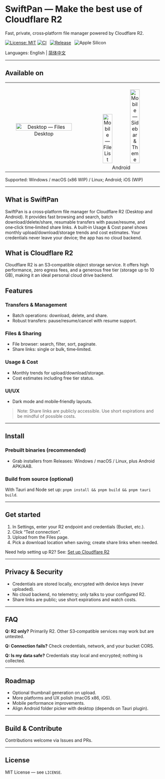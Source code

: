 <div align="left">

# SwiftPan — Make the best use of Cloudflare R2

Fast, private, cross‑platform file manager powered by Cloudflare R2.

[![License: MIT](https://img.shields.io/badge/License-MIT-yellow.svg)](LICENSE)
[![CI](https://github.com/TimsPizza/SwiftPan/actions/workflows/release.yml/badge.svg)](https://github.com/TimsPizza/SwiftPan/actions/workflows/release.yml)
<span>&nbsp;</span>
[![Release](https://img.shields.io/github/v/release/TimsPizza/SwiftPan?display_name=tag&sort=semver)](https://github.com/TimsPizza/SwiftPan/releases)
<span>&nbsp;</span>
![Apple Silicon](https://img.shields.io/badge/Apple%20Silicon-brightgreen)

<div>
<span>Languages: English | <a href="./docs/README.zh-CN.md">简体中文</a></span>
</div>
</div>

---

## Available on

<table>
  <tr>
    <td align="center" width="50%">
      <br/>
      <img src="https://raw.githubusercontent.com/TimsPizza/blob/swiftpan/swiftpan/feat-file-list.png" alt="Desktop — Files" width="88%" />
      <span>Desktop</span>
    </td>
    <td align="center" width="50%">
      <br/>
      <div>
      <img src="https://raw.githubusercontent.com/TimsPizza/blob/swiftpan/swiftpan/feat-mobile-filelist.png" alt="Mobile — File List" width="36%" />
      <img src="https://raw.githubusercontent.com/TimsPizza/blob/swiftpan/swiftpan/feat-mobile-sidebar.png" alt="Mobile — Sidebar & Theme" width="36%" />
      </div>
      <span>Android</span>
    </td>

  </tr>
</table>

Supported: Windows / macOS (x86 WIP) / Linux; Android; iOS (WIP)

---

## What is SwiftPan

SwiftPan is a cross‑platform file manager for Cloudflare R2 (Desktop and Android). It provides fast browsing and search, batch download/delete/share, resumable transfers with pause/resume, and one‑click time‑limited share links. A built‑in Usage & Cost panel shows monthly upload/download/storage trends and cost estimates. Your credentials never leave your device; the app has no cloud backend.

## What is Cloudflare R2

Cloudflare R2 is an S3‑compatible object storage service. It offers high performance, zero egress fees, and a generous free tier (storage up to 10 GB), making it an ideal personal cloud drive backend.

## Features

### Transfers & Management

- Batch operations: download, delete, and share.
- Robust transfers: pause/resume/cancel with resume support.

### Files & Sharing

- File browser: search, filter, sort, paginate.
- Share links: single or bulk, time‑limited.

### Usage & Cost

- Monthly trends for upload/download/storage.
- Cost estimates including free tier status.

### UI/UX

- Dark mode and mobile‑friendly layouts.

> Note: Share links are publicly accessible. Use short expirations and be mindful of possible costs.

---

## Install

### Prebuilt binaries (recommended)

- Grab installers from Releases: Windows / macOS / Linux, plus Android APK/AAB.

### Build from source (optional)

With Tauri and Node set up: `pnpm install && pnpm build && pnpm tauri build`.

---

## Get started

1. In Settings, enter your R2 endpoint and credentials (Bucket, etc.).
2. Click “Test connection”.
3. Upload from the Files page.
4. Pick a download location when saving; create share links when needed.

Need help setting up R2? See: [Set up Cloudflare R2](./docs/setup-r2.md)

---

## Privacy & Security

- Credentials are stored locally, encrypted with device keys (never uploaded).
- No cloud backend, no telemetry; only talks to your configured R2.
- Share links are public; use short expirations and watch costs.

---

## FAQ

**Q: R2 only?** Primarily R2. Other S3‑compatible services may work but are untested.

**Q: Connection fails?** Check credentials, network, and your bucket CORS.

**Q: Is my data safe?** Credentials stay local and encrypted; nothing is collected.

---

## Roadmap

- Optional thumbnail generation on upload.
- More platforms and UX polish (macOS x86, iOS).
- Mobile performance improvements.
- Align Android folder picker with desktop (depends on Tauri plugin).

---

## Build & Contribute

Contributions welcome via Issues and PRs.

---

## License

MIT License — see `LICENSE`.
